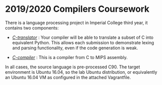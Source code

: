 2019/2020 Compilers Coursework
==============================

There is a language processing project in Imperial College third year, it contains two components:

- [*C-translator*](spec/c_translator.md) : Your compiler will be able to translate a subset of C into equivalent Python. This allows each submission to demonstrate lexing and parsing functionality, even if the code generation is weak.

- [*C-compiler*](spec/c_compiler.md) : This is a compiler from C to MIPS assembly.
  
In all cases, the source language is pre-processed C90. The target environment is Ubuntu 16.04, so the lab Ubuntu distribution, or equivalently an Ubuntu 16.04 VM as configured in the attached Vagrantfile.
